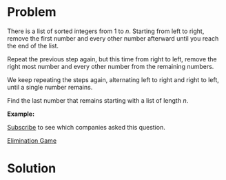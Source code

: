 
# Problem

There is a list of sorted integers from 1 to _n_. Starting from left to right,
remove the first number and every other number afterward until you reach the
end of the list.

Repeat the previous step again, but this time from right to left, remove the
right most number and every other number from the remaining numbers.

We keep repeating the steps again, alternating left to right and right to
left, until a single number remains.

Find the last number that remains starting with a list of length _n_.

**Example:**

[Subscribe](/subscribe/) to see which companies asked this question.



[Elimination Game](https://leetcode.com/problems/elimination-game)

# Solution



